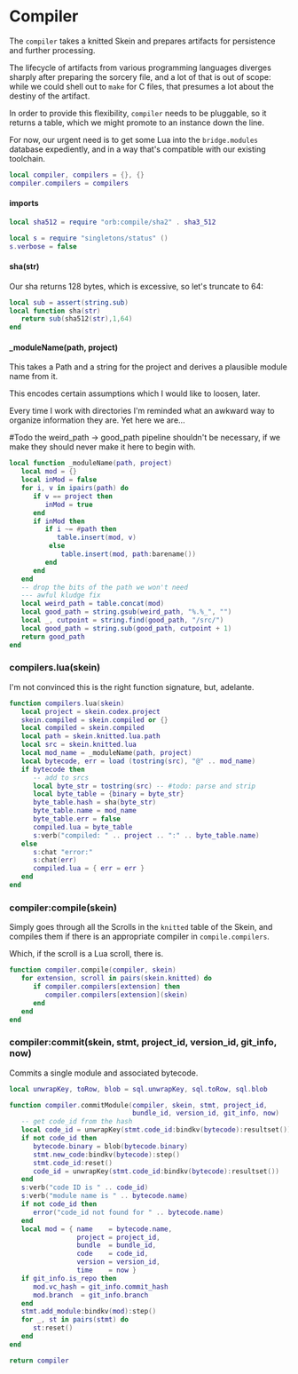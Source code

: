 # Compiler


The ``compiler`` takes a knitted Skein and prepares artifacts for persistence
and further processing.


The lifecycle of artifacts from various programming languages diverges sharply
after preparing the sorcery file, and a lot of that is out of scope: while we
could shell out to ``make`` for C files, that presumes a lot about the destiny
of the artifact.


In order to provide this flexibility, ``compiler`` needs to be pluggable, so it
returns a table, which we might promote to an instance down the line.


For now, our urgent need is to get some Lua into the ``bridge.modules`` database
expediently, and in a way that's compatible with our existing toolchain.

```lua
local compiler, compilers = {}, {}
compiler.compilers = compilers
```
#### imports

```lua
local sha512 = require "orb:compile/sha2" . sha3_512

local s = require "singletons/status" ()
s.verbose = false
```
#### sha(str)

Our sha returns 128 bytes, which is excessive, so let's truncate to 64:

```lua
local sub = assert(string.sub)
local function sha(str)
   return sub(sha512(str),1,64)
end
```
#### _moduleName(path, project)

This takes a Path and a string for the project and derives a plausible module
name from it.


This encodes certain assumptions which I would like to loosen, later.


Every time I work with directories I'm reminded what an awkward way to
organize information they are.  Yet here we are...

#Todo the weird_path -> good_path pipeline shouldn't be necessary, if we make
they should never make it here to begin with.

```lua
local function _moduleName(path, project)
   local mod = {}
   local inMod = false
   for i, v in ipairs(path) do
      if v == project then
         inMod = true
      end
      if inMod then
         if i ~= #path then
            table.insert(mod, v)
          else
             table.insert(mod, path:barename())
         end
      end
   end
   -- drop the bits of the path we won't need
   --- awful kludge fix
   local weird_path = table.concat(mod)
   local good_path = string.gsub(weird_path, "%.%_", "")
   local _, cutpoint = string.find(good_path, "/src/")
   local good_path = string.sub(good_path, cutpoint + 1)
   return good_path
end
```
### compilers.lua(skein)

I'm not convinced this is the right function signature, but, adelante.

```lua
function compilers.lua(skein)
   local project = skein.codex.project
   skein.compiled = skein.compiled or {}
   local compiled = skein.compiled
   local path = skein.knitted.lua.path
   local src = skein.knitted.lua
   local mod_name = _moduleName(path, project)
   local bytecode, err = load (tostring(src), "@" .. mod_name)
   if bytecode then
      -- add to srcs
      local byte_str = tostring(src) -- #todo: parse and strip
      local byte_table = {binary = byte_str}
      byte_table.hash = sha(byte_str)
      byte_table.name = mod_name
      byte_table.err = false
      compiled.lua = byte_table
      s:verb("compiled: " .. project .. ":" .. byte_table.name)
   else
      s:chat "error:"
      s:chat(err)
      compiled.lua = { err = err }
   end
end
```
### compiler:compile(skein)

Simply goes through all the Scrolls in the ``knitted`` table of the Skein, and
compiles them if there is an appropriate compiler in ``compile.compilers``.


Which, if the scroll is a Lua scroll, there is.

```lua
function compiler.compile(compiler, skein)
   for extension, scroll in pairs(skein.knitted) do
      if compiler.compilers[extension] then
         compiler.compilers[extension](skein)
      end
   end
end
```
### compiler:commit(skein, stmt, project_id, version_id, git_info, now)

Commits a single module and associated bytecode.

```lua
local unwrapKey, toRow, blob = sql.unwrapKey, sql.toRow, sql.blob

function compiler.commitModule(compiler, skein, stmt, project_id,
                               bundle_id, version_id, git_info, now)
   -- get code_id from the hash
   local code_id = unwrapKey(stmt.code_id:bindkv(bytecode):resultset())
   if not code_id then
      bytecode.binary = blob(bytecode.binary)
      stmt.new_code:bindkv(bytecode):step()
      stmt.code_id:reset()
      code_id = unwrapKey(stmt.code_id:bindkv(bytecode):resultset())
   end
   s:verb("code ID is " .. code_id)
   s:verb("module name is " .. bytecode.name)
   if not code_id then
      error("code_id not found for " .. bytecode.name)
   end
   local mod = { name    = bytecode.name,
                 project = project_id,
                 bundle  = bundle_id,
                 code    = code_id,
                 version = version_id,
                 time    = now }
   if git_info.is_repo then
      mod.vc_hash = git_info.commit_hash
      mod.branch  = git_info.branch
   end
   stmt.add_module:bindkv(mod):step()
   for _, st in pairs(stmt) do
      st:reset()
   end
end
```
```lua
return compiler
```
